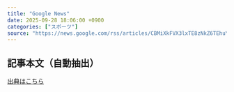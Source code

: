 ```yaml
---
title: "Google News"
date: 2025-09-28 18:06:00 +0900
categories: ["スポーツ"]
source: "https://news.google.com/rss/articles/CBMiXkFVX3lxTE8zNkZ6TEhuYkNkZExvY3pEYm5DSVUtcE9pT0tOZnJNNFo3OGRkOXhjVG5NcmEwN2VtblU3a0ZXS1NTajZQSS1hcjRJVjA0QmRJaFBVdzA2WllYRmVIMkE?oc=5"
---
```


## 記事本文（自動抽出）
<body class="y0K44d EA71Tc" id="readabilityBody"></body>

[出典はこちら](https://news.google.com/rss/articles/CBMiXkFVX3lxTE8zNkZ6TEhuYkNkZExvY3pEYm5DSVUtcE9pT0tOZnJNNFo3OGRkOXhjVG5NcmEwN2VtblU3a0ZXS1NTajZQSS1hcjRJVjA0QmRJaFBVdzA2WllYRmVIMkE?oc=5)

